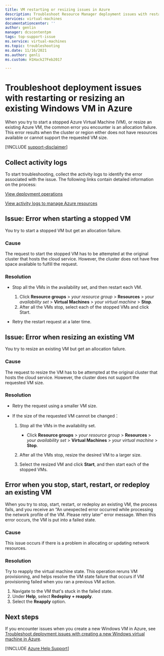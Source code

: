 ```yaml
---
title: VM restarting or resizing issues in Azure
description: Troubleshoot Resource Manager deployment issues with restarting or resizing an existing Virtual Machine in Azure
services: virtual-machines
documentationcenter: ''
author: genlin
manager: dcscontentpm
tags: top-support-issue
ms.service: virtual-machines
ms.topic: troubleshooting
ms.date: 11/16/2021
ms.author: genli
ms.custom: H1Hack27Feb2017

---
```

# Troubleshoot deployment issues with restarting or resizing an existing Windows VM in Azure

When you try to start a stopped Azure Virtual Machine (VM), or resize an existing Azure VM, the common error you encounter is an allocation failure. This error results when the cluster or region either does not have resources available or cannot support the requested VM size.

[!INCLUDE [support-disclaimer](../../includes/support-disclaimer.md)]

## Collect activity logs

To start troubleshooting, collect the activity logs to identify the error associated with the issue. The following links contain detailed information on the process:

[View deployment operations](/azure/azure-resource-manager/templates/deployment-history)

[View activity logs to manage Azure resources](/azure/azure-resource-manager/management/view-activity-logs)

## Issue: Error when starting a stopped VM

You try to start a stopped VM but get an allocation failure.

### Cause

The request to start the stopped VM has to be attempted at the original cluster that hosts the cloud service. However, the cluster does not have free space available to fulfill the request.

### Resolution

* Stop all the VMs in the availability set, and then restart each VM.
  
  1. Click **Resource groups** > *your resource group* > **Resources** > *your availability set* > **Virtual Machines** > *your virtual machine* > **Stop**.
  2. After all the VMs stop, select each of the stopped VMs and click Start.
* Retry the restart request at a later time.

## Issue: Error when resizing an existing VM

You try to resize an existing VM but get an allocation failure.

### Cause

The request to resize the VM has to be attempted at the original cluster that hosts the cloud service. However, the cluster does not support the requested VM size.

### Resolution

* Retry the request using a smaller VM size.
* If the size of the requested VM cannot be changed：
  
  1. Stop all the VMs in the availability set.

     * Click **Resource groups** > *your resource group* > **Resources** > *your availability set* > **Virtual Machines** > *your virtual machine* > **Stop**.
  2. After all the VMs stop, resize the desired VM to a larger size.
  3. Select the resized VM and click **Start**, and then start each of the stopped VMs.
  
## Error when you stop, start, restart, or redeploy an existing VM

When you try to stop, start, restart, or redeploy an existing VM, the process fails, and you receive an “An unexpected error occurred while processing the network profile of the VM. Please retry later” error message. When this error occurs, the VM is put into a failed state.

### Cause  

This issue occurs if there is a problem in allocating or updating network resources.

### Resolution

Try to reapply the virtual machine state. This operation reruns VM provisioning, and helps resolve the VM state failure that occurs if VM provisioning failed when you ran a previous VM action.

1. Navigate to the VM that's stuck in the failed state.
2. Under **Help**, select **Redeploy + reapply**.
3. Select the **Reapply** option.

## Next steps

If you encounter issues when you create a new Windows VM in Azure, see [Troubleshoot deployment issues with creating a new Windows virtual machine in Azure](./troubleshoot-deployment-new-vm-windows.md).

[!INCLUDE [Azure Help Support](../../includes/azure-help-support.md)]
